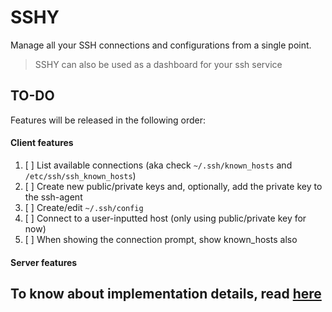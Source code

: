 # SSHY
Manage all your SSH connections and configurations from a single point.
> SSHY can also be used as a dashboard for your ssh service

## TO-DO
Features will be released in the following order:

#### Client features
1. [ ] List available connections (aka check `~/.ssh/known_hosts` and `/etc/ssh/ssh_known_hosts`)
2. [ ] Create new public/private keys and, optionally, add the private key to the ssh-agent
3. [ ] Create/edit `~/.ssh/config`
4. [ ] Connect to a user-inputted host (only using public/private key for now)
5. [ ] When showing the connection prompt, show known_hosts also

#### Server features


## To know about implementation details, read [here](docs/implementation.md)
